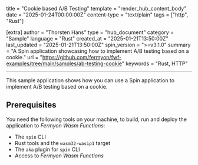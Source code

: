 title = "Cookie based A/B Testing"
template = "render_hub_content_body"
date = "2025-01-24T00:00:00Z"
content-type = "text/plain"
tags = ["http", "Rust"]

[extra]
author = "Thorsten Hans"
type = "hub_document"
category = "Sample"
language = "Rust"
created_at = "2025-01-21T13:50:00Z"
last_updated = "2025-01-21T13:50:00Z"
spin_version = ">=v3.1.0"
summary = "A Spin application showcasing how to implement A/B testing based on a cookie."
url = "https://github.com/fermyon/fwf-examples/tree/main/samples/ab-testing-cookie"
keywords = "Rust, HTTP"

---

This sample application shows how you can use a Spin application to implement A/B testing based on a cookie.

## Prerequisites

You need the following tools on your machine, to build, run and deploy the application to _Fermyon Wasm Functions_:

- The `spin` CLI
- Rust tools and the `wasm32-wasip1` target
- The `aka` plugin for `spin` CLI
- Access to _Fermyon Wasm Functions_
